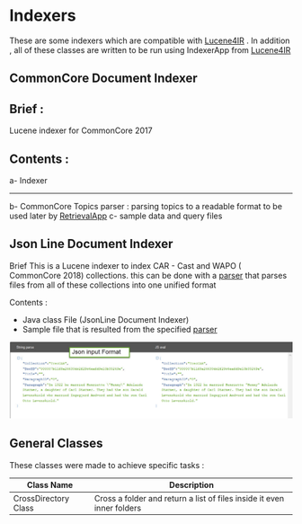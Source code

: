 Indexers
========
These are some indexers which are compatible with [Lucene4IR](https://github.com/lucene4ir/lucene4ir/blob/master/README.md) . In addition , all of these classes are written to be run using IndexerApp from [Lucene4IR](https://github.com/lucene4ir/lucene4ir/blob/master/README.md)

CommonCore Document Indexer
-----------------------------------------------

Brief :
-------
Lucene indexer for CommonCore 2017 

Contents :
---------
a- Indexer 

----------
b- CommonCore Topics parser : parsing topics to a readable format to be used later by [RetrievalApp](https://github.com/lucene4ir/lucene4ir/blob/master/README.md)
	c- sample data and query files

Json Line Document Indexer
-----------------------------------------------
Brief
	This is a Lucene indexer to index CAR - Cast and WAPO ( CommonCore 2018) collections. this can be done with a [parser](https://github.com/stamatisvas/Index-TREC-CAR-MSMARCO-TREC-WASHINGTONPOST) that parses  files from all of these collections into one unified format 
	 
Contents :
 - Java class File (JsonLine Document Indexer) 	
 - Sample file that is resulted from the specified [parser](https://github.com/stamatisvas/Index-TREC-CAR-MSMARCO-TREC-WASHINGTONPOST)

![Accepted Json Format to the Indexer](https://github.com/ABDULAZIZALQATAN/Indexers/blob/master/Explanations/Json%20input%20Format.jpg)

General Classes
------------------------
These classes were made to achieve specific tasks :

| Class Name           | Description                                                            |
|----------------------|------------------------------------------------------------------------|
| CrossDirectory Class | Cross a folder and return a list of files inside it even inner folders |
